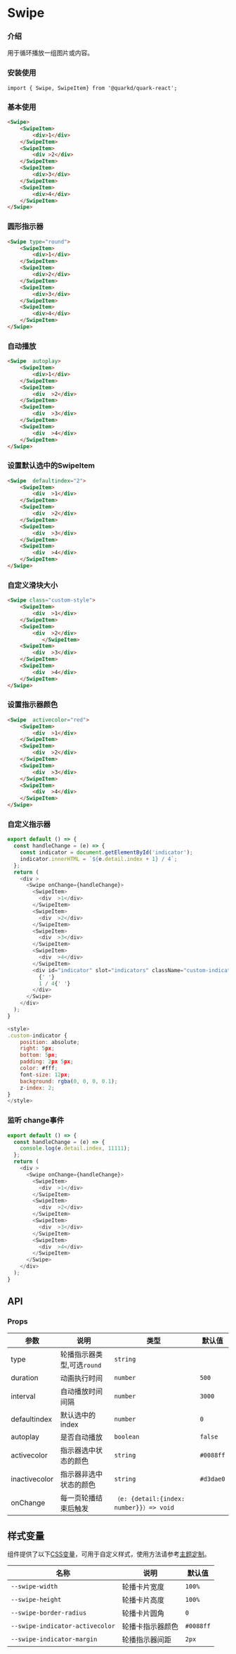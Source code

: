 # Swipe

### 介绍

用于循环播放一组图片或内容。

### 安装使用

```tsx
import { Swipe, SwipeItem} from '@quarkd/quark-react';
```

### 基本使用
```html
<Swipe>
    <SwipeItem>
        <div>1</div>
    </SwipeItem>
    <SwipeItem>
        <div >2</div>
    </SwipeItem>
    <SwipeItem>
        <div>3</div>
    </SwipeItem>
    <SwipeItem>
        <div>4</div>
    </SwipeItem>
</Swipe>
```

### 圆形指示器
```html
<Swipe type="round">
    <SwipeItem>
        <div>1</div>
    </SwipeItem>
    <SwipeItem>
        <div>2</div>
    </SwipeItem>
    <SwipeItem>
        <div>3</div>
    </SwipeItem>
    <SwipeItem>
        <div>4</div>
    </SwipeItem>
</Swipe>
```
### 自动播放   
```html
<Swipe  autoplay>
    <SwipeItem>
        <div>1</div>
    </SwipeItem>
    <SwipeItem>
        <div  >2</div>
    </SwipeItem>
    <SwipeItem>
        <div  >3</div>
    </SwipeItem>
    <SwipeItem>
        <div  >4</div>
    </SwipeItem>
</Swipe>
```

### 设置默认选中的SwipeItem  
```html
<Swipe  defaultindex="2">
    <SwipeItem>
        <div  >1</div>
    </SwipeItem>
    <SwipeItem>
        <div  >2</div>
    </SwipeItem>
    <SwipeItem>
        <div  >3</div>
    </SwipeItem>
    <SwipeItem>
        <div  >4</div>
    </SwipeItem>
</Swipe>
```

### 自定义滑块大小 
```html
<Swipe class="custom-style">
    <SwipeItem>
        <div  >1</div>
    </SwipeItem>
    <SwipeItem>
        <div  >2</div>
           </SwipeItem>
    <SwipeItem>
        <div  >3</div>
    </SwipeItem>
    <SwipeItem>
        <div  >4</div>
    </SwipeItem>
</Swipe>
```

### 设置指示器颜色 
```html
<Swipe  activecolor="red">
    <SwipeItem>
        <div  >1</div>
    </SwipeItem>
    <SwipeItem>
        <div  >2</div>
    </SwipeItem>
    <SwipeItem>
        <div  >3</div>
    </SwipeItem>
    <SwipeItem>
        <div  >4</div>
    </SwipeItem>
</Swipe>
```

### 自定义指示器
```js
export default () => {
  const handleChange = (e) => {
    const indicator = document.getElementById('indicator');
    indicator.innerHTML = `${e.detail.index + 1} / 4`;
  };
  return (
    <div >
      <Swipe onChange={handleChange}>
        <SwipeItem>
          <div  >1</div>
        </SwipeItem>
        <SwipeItem>
          <div  >2</div>
        </SwipeItem>
        <SwipeItem>
          <div  >3</div>
        </SwipeItem>
        <SwipeItem>
          <div  >4</div>
        </SwipeItem>
        <div id="indicator" slot="indicators" className="custom-indicator">
          {' '}
          1 / 4{' '}
        </div>
      </Swipe>
    </div>
  );
}

<style>
.custom-indicator {
    position: absolute;
    right: 5px;
    bottom: 5px;
    padding: 2px 5px;
    color: #fff;
    font-size: 12px;
    background: rgba(0, 0, 0, 0.1);
    z-index: 2;
}
</style>
```
### 监听 change事件
```js
export default () => {
  const handleChange = (e) => {
    console.log(e.detail.index, 11111);
  };
  return (
    <div >
      <Swipe onChange={handleChange}>
        <SwipeItem>
          <div  >1</div>
        </SwipeItem>
        <SwipeItem>
          <div  >2</div>
        </SwipeItem>
        <SwipeItem>
          <div  >3</div>
        </SwipeItem>
        <SwipeItem>
          <div  >4</div>
        </SwipeItem>
      </Swipe>
    </div>
  );
}
```
  

## API

### Props

| 参数         | 说明                             | 类型   | 默认值           |
|--------------|----------------------------------|--------|------------------|
| type | 轮播指示器类型,可选`round` | `string` |  | 
| duration        | 动画执行时间 | `number` | `500`|
| interval      | 自动播放时间间隔 | `number`                     | `3000` |
| defaultindex      | 默认选中的index| `number`                   | `0` |
| autoplay         | 是否自动播放 | `boolean`                |      `false`       |
| activecolor         | 指示器选中状态的颜色 | `string`                |      `#0088ff`       |
| inactivecolor         | 指示器非选中状态的颜色 | `string `               |      `#d3dae0`       |
| onChange         |  每一页轮播结束后触发 |      `（e: {detail:{index: number}}）=> void`    |



## 样式变量

组件提供了以下[CSS变量](https://developer.mozilla.org/zh-CN/docs/Web/CSS/Using_CSS_custom_properties)，可用于自定义样式，使用方法请参考[主题定制](#/theme)。

| 名称                     | 说明                                  | 默认值          | 
| ------------------------ | ----------------------------------- | --------------- |
| `--swipe-width`   | 轮播卡片宽度                          |    `100%`  |
| `--swipe-height`       | 轮播卡片高度                           |   `100%`  |  
| `--swipe-border-radius`       | 轮播卡片圆角                       |  `0`  |  
| `--swipe-indicator-activecolor`       | 轮播卡指示器颜色                       |  `#0088ff`    |  
| `--swipe-indicator-margin` | 轮播指示器间距 | `2px` |   
